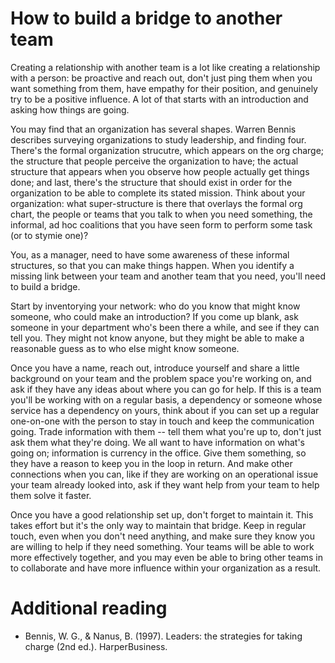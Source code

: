 # How to build a bridge to another team

Creating a relationship with another team is a lot like creating a relationship with
a person: be proactive and reach out, don't just ping them when you want something from
them, have empathy for their position, and genuinely try to be a positive influence.
A lot of that starts with an introduction and asking how things are going.

You may find that an organization has several shapes. Warren Bennis describes surveying
organizations to study leadership, and finding four. There's the formal organization
strucutre, which appears on the org charge; the structure that people perceive the
organization to have; the actual structure that appears when you observe how people
actually get things done; and last, there's the structure that should exist in order 
for the organization to be able to complete its stated mission. Think about your 
organization: what super-structure is there that overlays the formal org chart, the
people or teams that you talk to when you need something, the informal, ad hoc 
coalitions that you have seen form to perform some task (or to stymie one)? 

You, as a manager, need to have some awareness of these informal structures, so 
that you can make things happen. When you identify a missing link between your team
and another team that you need, you'll need to build a bridge. 

Start by inventorying your network: who do you know that might know someone,
who could make an introduction? If you come up blank, ask someone in your department
who's been there a while, and see if they can tell you. They might not know anyone,
but they might be able to make a reasonable guess as to who else might know someone. 

Once you have a name, reach out, introduce yourself and share a little background
on your team and the problem space you're working on, and ask if they have any
ideas about where you can go for help. If this is a team you'll be working with
on a regular basis, a dependency or someone whose service has a dependency on
yours, think about if you can set up a regular one-on-one with the person to 
stay in touch and keep the communication going. Trade information with them -- tell
them what you're up to, don't just ask them what they're doing. We all want to 
have information on what's going on; information is currency in the office. Give
them something, so they have a reason to keep you in the loop in return. And make
other connections when you can, like if they are working on an operational issue
your team already looked into, ask if they want help from your team to help them
solve it faster. 

Once you have a good relationship set up, don't forget to maintain it. This takes
effort but it's the only way to maintain that bridge.  Keep in regular touch, 
even when you don't need anything, and make sure they know you
are willing to help if they need something. Your teams will be able to work 
more effectively together, and you may even be able to bring other teams
in to collaborate and have more influence within your organization as a result.


# Additional reading

* Bennis, W. G., & Nanus, B. (1997). Leaders: the strategies for taking charge (2nd ed.). HarperBusiness.
